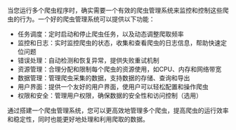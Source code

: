 当您运行多个爬虫程序时，确实需要一个有效的爬虫管理系统来监控和控制这些爬虫的行为。一个好的爬虫管理系统可以提供以下功能：

- 任务调度：定时启动和停止爬虫任务，以及动态调整爬取频率
- 监控和日志：实时监控爬虫的状态，收集和查看爬虫的日志信息，帮助快速定位问题
- 错误处理：自动检测和恢复异常，提供失败重试机制
- 资源管理：合理分配和限制每个爬虫的资源使用，如CPU、内存和网络带宽
- 数据管理：管理爬虫采集的数据，支持数据的存储、查询和导出
- 用户界面：提供一个友好的用户界面，使用户可以轻松配置和操作爬虫
- 权限和安全：管理用户权限，确保数据的安全性和访问控制（选用）

通过搭建一个爬虫管理系统，您可以更高效地管理多个爬虫，提高爬虫的运行效率和稳定性，同时也能更好地处理和利用爬取的数据。
